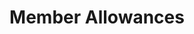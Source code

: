 ---
schema: default
title: Member Allowances
organization: Oxford City Council
notes: >-
  Allowances paid to Oxford City Council members as part of their duties.
  Details each allowance plus total for the year
resources:
  - name: Member Allowances
    url: 'https://oxopendata.github.io/member-allowances/'
    format: csv
license: 'https://www.nationalarchives.gov.uk/doc/open-government-licence/version/3/'
category:
  - Finance
  - Elections / Politics
maintainer: Oxford City Council
maintainer_email: opendata@oxford.gov.uk
---